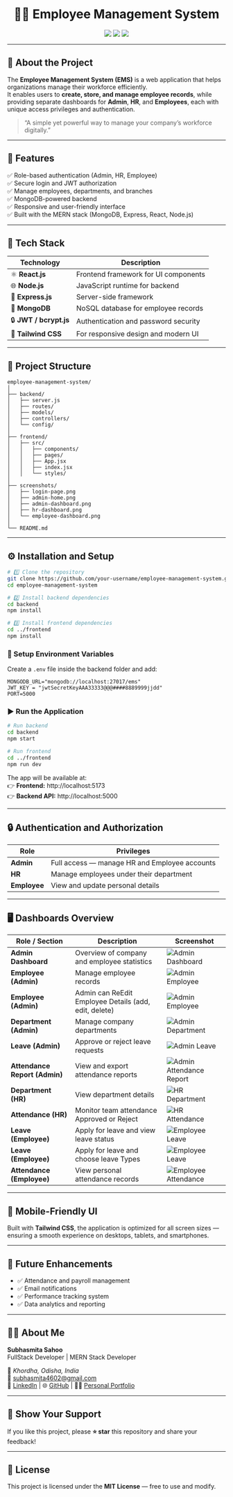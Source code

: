 <h1 align="center">🧑‍💼 Employee Management System</h1>

<p align="center">
  <img src="https://img.shields.io/badge/Built%20With-React%20%7C%20Node.js%20%7C%20Express%20%7C%20MongoDB-blue?style=for-the-badge" />
  <img src="https://img.shields.io/badge/Responsive-Design-success?style=for-the-badge" />
  <img src="https://img.shields.io/badge/Role%20Based-Authentication-orange?style=for-the-badge" />
</p>

---

## 🧩 About the Project

The **Employee Management System (EMS)** is a web application that helps organizations manage their workforce efficiently.  
It enables users to **create, store, and manage employee records**, while providing separate dashboards for **Admin**, **HR**, and **Employees**, each with unique access privileges and authentication.

> “A simple yet powerful way to manage your company’s workforce digitally.”

---

## 🌈 Features

✅ Role-based authentication (Admin, HR, Employee)  
✅ Secure login and JWT authorization  
✅ Manage employees, departments, and branches  
✅ MongoDB-powered backend  
✅ Responsive and user-friendly interface  
✅ Built with the MERN stack (MongoDB, Express, React, Node.js)

---

## 🧠 Tech Stack

| Technology | Description |
|-------------|-------------|
| ⚛️ **React.js** | Frontend framework for UI components |
| 🌐 **Node.js** | JavaScript runtime for backend |
| 🚀 **Express.js** | Server-side framework |
| 🧱 **MongoDB** | NoSQL database for employee records |
| 🔒 **JWT / bcrypt.js** | Authentication and password security |
| 🎨 **Tailwind CSS** | For responsive design and modern UI |

---
## 📂 Project Structure

```
employee-management-system/
│
├── backend/
│   ├── server.js
│   ├── routes/
│   ├── models/
│   ├── controllers/
│   └── config/
│
├── frontend/
│   ├── src/
│   │   ├── components/
│   │   ├── pages/
│   │   ├── App.jsx
│   │   ├── index.jsx
│   │   └── styles/
│
├── screenshots/
│   ├── login-page.png
│   ├── admin-home.png
│   ├── admin-dashboard.png
│   ├── hr-dashboard.png
│   └── employee-dashboard.png
│
└── README.md
```

---

## ⚙️ Installation and Setup

```bash
# 1️⃣ Clone the repository
git clone https://github.com/your-username/employee-management-system.git
cd employee-management-system

# 2️⃣ Install backend dependencies
cd backend
npm install

# 3️⃣ Install frontend dependencies
cd ../frontend
npm install
```

### 🧾 Setup Environment Variables

Create a `.env` file inside the backend folder and add:

```
MONGODB_URL="mongodb://localhost:27017/ems"
JWT_KEY = "jwtSecretKeyAAA33333@@@####8889999jjdd"
PORT=5000
```

### ▶️ Run the Application

```bash
# Run backend
cd backend
npm start

# Run frontend
cd ../frontend
npm run dev
```

The app will be available at:  
👉 **Frontend:** http://localhost:5173  
👉 **Backend API:** http://localhost:5000  

---

## 🔒 Authentication and Authorization

| Role | Privileges |
|------|-------------|
| **Admin** | Full access — manage HR and Employee accounts |
| **HR** | Manage employees under their department |
| **Employee** | View and update personal details |

---

## 🖥️ Dashboards Overview

| Role / Section | Description | Screenshot |
|----------------|-------------|------------|
| **Admin Dashboard** | Overview of company and employee statistics | ![Admin Dashboard](./public/Admin-Dashboard.png) |
| **Employee (Admin)** | Manage employee records | ![Admin Employee](./public/Admin-em.png) |
| **Employee (Admin)** | Admin can ReEdit Employee Details (add, edit, delete) | ![Admin Employee](./public/Admin-ems.png) |
| **Department (Admin)** | Manage company departments | ![Admin Department](./public/Admin-D.png) |
| **Leave (Admin)** | Approve or reject leave requests | ![Admin Leave](./public/Admin-leave.png) |
| **Attendance Report (Admin)** | View and export attendance reports | ![Admin Attendance Report](./public/Admin-ar.png) |
| **Department (HR)** | View department details | ![HR Department](./public/Hr-edm.png) |
| **Attendance (HR)** | Monitor team attendance Approved or Reject | ![HR Attendance](./public/Hr-Ar.png) |
| **Leave (Employee)** | Apply for leave and view leave status | ![Employee Leave](./public/employee-leaves.png) |
| **Leave (Employee)** | Apply for leave and choose leave Types | ![Employee Leave](./public/employee-leave.png) |
| **Attendance (Employee)** | View personal attendance records | ![Employee Attendance](./public/employee-Attendance.png) |


---

## 📱 Mobile-Friendly UI

Built with **Tailwind CSS**, the application is optimized for all screen sizes — ensuring a smooth experience on desktops, tablets, and smartphones.

---

## 🧾 Future Enhancements

- ✅ Attendance and payroll management  
- ✅ Email notifications  
- ✅ Performance tracking system  
- ✅ Data analytics and reporting  

---

## 🙋‍♀️ About Me

**Subhasmita Sahoo**  
FullStack Developer | MERN Stack Developer  

📍 *Khordha, Odisha, India*  
📧 [subhasmita4602@gmail.com](mailto:subhasmita4602@gmail.com)  
💼 [LinkedIn](https://www.linkedin.com/in/subhasmita-sahoo-puja) | 🌐 [GitHub](https://github.com/subhasmita-puja) | 🙋‍♀️ [Personal Portfolio](portfolio-iota-topaz-92.vercel.app/)

---

## 🌟 Show Your Support

If you like this project, please **⭐ star** this repository and share your feedback!

---

## 📜 License

This project is licensed under the **MIT License** — free to use and modify.
